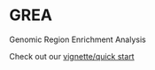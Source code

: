 # GREA
Genomic Region Enrichment Analysis

Check out our [vignette/quick start](http://htmlpreview.github.io/?https://github.com/raguirreg/GREA/blob/master/vignettes/my-vignette.html)
